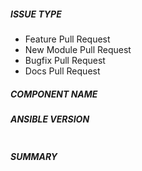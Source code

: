 ##### ISSUE TYPE
<!--- Pick one below and delete the rest: -->
 - Feature Pull Request
 - New Module Pull Request
 - Bugfix Pull Request
 - Docs Pull Request

##### COMPONENT NAME
<!--- Name of the plugin/module/task -->

##### ANSIBLE VERSION
<!--- Paste verbatim output from “ansible --version” between quotes below -->
```

```

##### SUMMARY
<!--- Describe the change, including rationale and design decisions -->

<!---
If you are fixing an existing issue, please include "Fixes #nnnn" in your commit
message and your description; but you should still explain what the change does.
-->

<!--- Paste verbatim command output below, e.g. before and after your change -->
```

```

